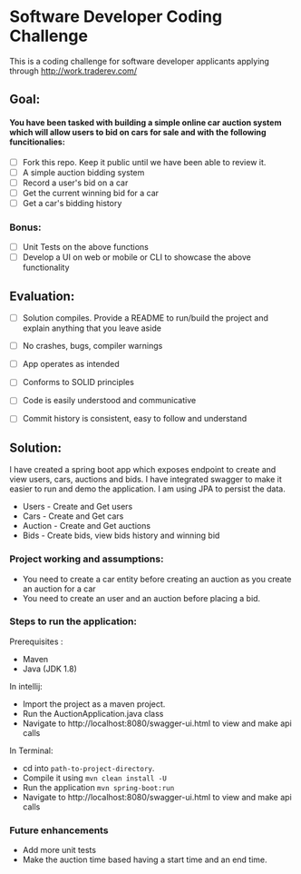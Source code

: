 # Software Developer Coding Challenge

This is a coding challenge for software developer applicants applying through http://work.traderev.com/

## Goal:

#### You have been tasked with building a simple online car auction system which will allow users to bid on cars for sale and with the following funcitionalies: 

  - [ ] Fork this repo. Keep it public until we have been able to review it.
  - [ ] A simple auction bidding system
  - [ ] Record a user's bid on a car
  - [ ] Get the current winning bid for a car
  - [ ] Get a car's bidding history 

 ### Bonus:

  - [ ] Unit Tests on the above functions
  - [ ] Develop a UI on web or mobile or CLI to showcase the above functionality

## Evaluation:

 - [ ] Solution compiles. Provide a README to run/build the project and explain anything that you leave aside
 - [ ] No crashes, bugs, compiler warnings
 - [ ] App operates as intended
 - [ ] Conforms to SOLID principles
 - [ ] Code is easily understood and communicative
 - [ ] Commit history is consistent, easy to follow and understand
 
 
 ## Solution:
 
 I have created a spring boot app which exposes endpoint to create and view users, cars, auctions and bids. I have integrated swagger to make it easier to run and demo the application. I am using JPA to persist the data.
 
 - Users - Create and Get users
 - Cars - Create and Get cars
 - Auction - Create and Get auctions
 - Bids - Create bids, view bids history and winning bid
 
 ### Project working and assumptions: 
 - You need to create a car entity before creating an auction as you create an auction for a car
 - You need to create an user and an auction before placing a bid.
 
 
 ### Steps to run the application:
 
 Prerequisites :
 
 - Maven
 - Java (JDK 1.8)
 
 In intellij: 
 - Import the project as a maven project.
 - Run the AuctionApplication.java class
 - Navigate to http://localhost:8080/swagger-ui.html to view and make api calls
 
  In Terminal: 
 - cd into `path-to-project-directory`.
 - Compile it using `mvn clean install -U`
 - Run the application `mvn spring-boot:run`
 - Navigate to http://localhost:8080/swagger-ui.html to view and make api calls
 
 ### Future enhancements
 - Add more unit tests
 - Make the auction time based having a start time and an end time.
 
